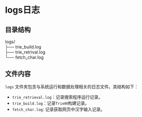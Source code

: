 # logs日志

## 目录结构

logs/  
├── trie_build.log  
├── trie_retrival.log  
└── fetch_char.log

## 文件内容

`logs` 文件夹包含与系统运行和数据处理相关的日志文件。其结构如下：

- `trie_retrieval.log`：记录搜索程序运行记录。
- `trie_build.log`：记录`Trie树`构建记录。
- `fetch_char.log`: 记录获取网页中汉字输入记录。
